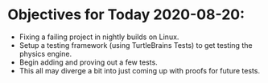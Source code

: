 # Objectives for Today 2020-08-20:

- Fixing a failing project in nightly builds on Linux.
- Setup a testing framework (using TurtleBrains Tests) to get testing the physics engine.
- Begin adding and proving out a few tests.
- This all may diverge a bit into just coming up with proofs for future tests.
